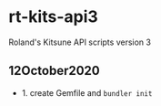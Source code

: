 # rt-kits-api3
 Roland's Kitsune API scripts version 3
## 12October2020
* 1\. create Gemfile and ```bundler init```
